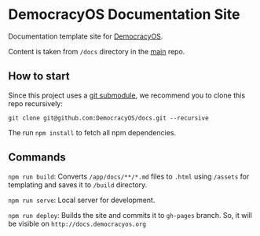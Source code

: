 # DemocracyOS Documentation Site

Documentation template site for [DemocracyOS](https://github.com/DemocracyOS/app).

Content is taken from `/docs` directory in the [main](https://github.com/DemocracyOS/app) repo.

## How to start

Since this project uses a [git submodule](https://git-scm.com/book/en/v2/Git-Tools-Submodules), we recommend you to clone this repo recursively:
```
git clone git@github.com:DemocracyOS/docs.git --recursive
```

The run `npm install` to fetch all npm dependencies.

## Commands

`npm run build`: Converts `/app/docs/**/*.md` files to `.html` using `/assets` for templating and saves it to `/build` directory.

`npm run serve`: Local server for development.

`npm run deploy`: Builds the site and commits it to `gh-pages` branch. So, it will be visible on `http://docs.democracyos.org`
